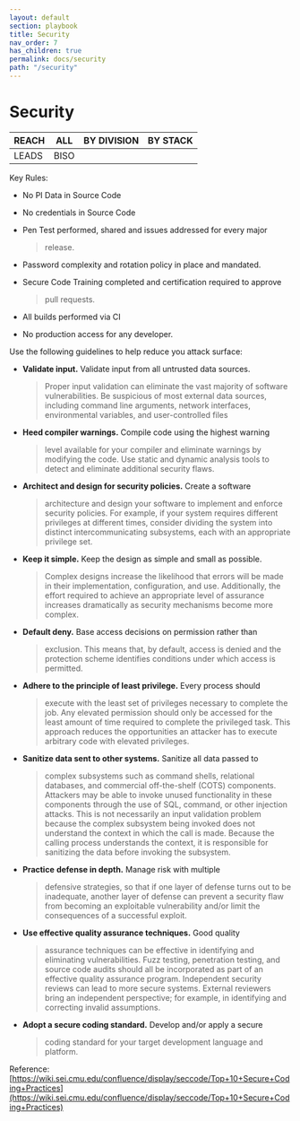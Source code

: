 ```yaml
---
layout: default
section: playbook
title: Security
nav_order: 7
has_children: true
permalink: docs/security
path: "/security"
---
```


# Security

| REACH | ALL  | BY DIVISION | BY STACK |
| ----- | ---- | ----------- | -------- |
| LEADS | BISO |             |          |

Key Rules:

- No PI Data in Source Code

- No credentials in Source Code

- Pen Test performed, shared and issues addressed for every major

  > release.

- Password complexity and rotation policy in place and mandated.

- Secure Code Training completed and certification required to approve

  > pull requests.

- All builds performed via CI

- No production access for any developer.

Use the following guidelines to help reduce you attack surface:

- **Validate input.** Validate input from all untrusted data sources.

  > Proper input validation can eliminate the vast majority of
  > software vulnerabilities. Be suspicious of most external data
  > sources, including command line arguments, network interfaces,
  > environmental variables, and user-controlled files

- **Heed compiler warnings.** Compile code using the highest warning

  > level available for your compiler and eliminate warnings by
  > modifying the code. Use static and dynamic analysis tools to
  > detect and eliminate additional security flaws.

- **Architect and design for security policies.** Create a software

  > architecture and design your software to implement and enforce
  > security policies. For example, if your system requires different
  > privileges at different times, consider dividing the system into
  > distinct intercommunicating subsystems, each with an appropriate
  > privilege set.

- **Keep it simple.** Keep the design as simple and small as possible.

  > Complex designs increase the likelihood that errors will be made
  > in their implementation, configuration, and use. Additionally, the
  > effort required to achieve an appropriate level of assurance
  > increases dramatically as security mechanisms become more complex.

- **Default deny.** Base access decisions on permission rather than

  > exclusion. This means that, by default, access is denied and the
  > protection scheme identifies conditions under which access is
  > permitted.

- **Adhere to the principle of least privilege.** Every process should

  > execute with the least set of privileges necessary to complete the
  > job. Any elevated permission should only be accessed for the least
  > amount of time required to complete the privileged task. This
  > approach reduces the opportunities an attacker has to execute
  > arbitrary code with elevated privileges.

- **Sanitize data sent to other systems.** Sanitize all data passed to

  > complex subsystems such as command shells, relational databases,
  > and commercial off-the-shelf (COTS) components. Attackers may be
  > able to invoke unused functionality in these components through
  > the use of SQL, command, or other injection attacks. This is not
  > necessarily an input validation problem because the complex
  > subsystem being invoked does not understand the context in which
  > the call is made. Because the calling process understands the
  > context, it is responsible for sanitizing the data before invoking
  > the subsystem.

- **Practice** **defense in depth.** Manage risk with multiple

  > defensive strategies, so that if one layer of defense turns out to
  > be inadequate, another layer of defense can prevent a security
  > flaw from becoming an exploitable vulnerability and/or limit the
  > consequences of a successful exploit.

- **Use effective quality assurance techniques.** Good quality

  > assurance techniques can be effective in identifying and
  > eliminating vulnerabilities. Fuzz testing, penetration testing,
  > and source code audits should all be incorporated as part of an
  > effective quality assurance program. Independent security reviews
  > can lead to more secure systems. External reviewers bring an
  > independent perspective; for example, in identifying and
  > correcting invalid assumptions.

- **Adopt a secure coding standard.** Develop and/or apply a secure
  > coding standard for your target development language and platform.

Reference:
[https://wiki.sei.cmu.edu/confluence/display/seccode/Top+10+Secure+Coding+Practices](https://wiki.sei.cmu.edu/confluence/display/seccode/Top+10+Secure+Coding+Practices)
